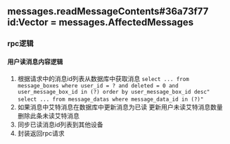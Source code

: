 ## messages.readMessageContents#36a73f77 id:Vector<int> = messages.AffectedMessages

### rpc逻辑
#### 用户读消息内容逻辑
1. 根据请求中的消息id列表从数据库中获取消息
`select ... from message_boxes where user_id = ? and deleted = 0 and user_message_box_id in (?) order by user_message_box_id desc"`
`select ... from message_datas where message_data_id in (?)"`
2. 如果消息中艾特消息在数据库中更新消息为已读 更新用户未读艾特消息数量 删除此条未读艾特消息
3. 同步已读消息id列表到其他设备
4. 封装返回rpc请求
